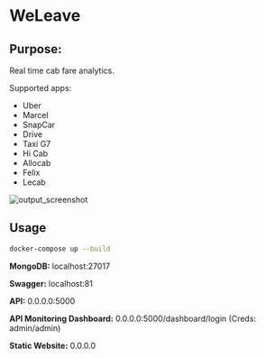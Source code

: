 # WeLeave

## Purpose:

Real time cab fare analytics.

Supported apps:
- Uber
- Marcel
- SnapCar
- Drive
- Taxi G7
- Hi Cab
- Allocab
- Felix
- Lecab


![output_screenshot](https://github.com/jeremymaignan/uber-fare-trend-analytics/blob/master/screenshot.png)

## Usage
```sh
docker-compose up --build
```
**MongoDB:** localhost:27017

**Swagger:** localhost:81

**API:** 0.0.0.0:5000

**API Monitoring Dashboard:** 0.0.0.0:5000/dashboard/login (Creds: admin/admin)

**Static Website:** 0.0.0.0
